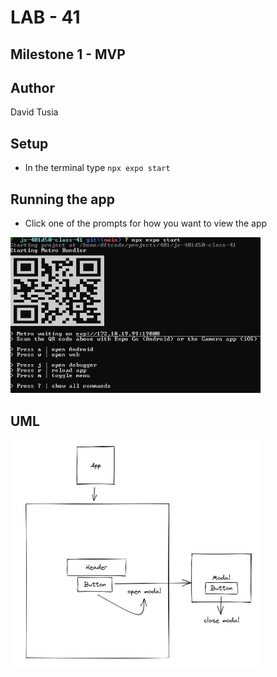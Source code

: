 # LAB - 41

## Milestone 1 - MVP

## Author

David Tusia

## Setup

- In the terminal type <code>npx expo start</code>

## Running the app

- Click one of the prompts for how you want to view the app

<img src="./img/lab-41-terminal.jpg" alt="UML Image" width="400"/>


## UML

<img src="./img/lab-41-uml.jpg" alt="UML Image" width="400"/>
